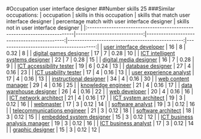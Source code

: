 #Occupation user interface designer
##Number skills 25
###Similar occupations:
| occupation                                                              |   skills in this occupation |   skills that match user interface designer |   percentage match with user interface designer |   skills not in user interface designer |
|:------------------------------------------------------------------------|----------------------------:|--------------------------------------------:|------------------------------------------------:|----------------------------------------:|
| [user interface developer](user_interface_developer.md)                 |                          16 |                                           8 |                                            0.32 |                                       8 |
| [digital games designer](digital_games_designer.md)                     |                          17 |                                           7 |                                            0.28 |                                      10 |
| [ICT intelligent systems designer](ICT_intelligent_systems_designer.md) |                          22 |                                           7 |                                            0.28 |                                      15 |
| [digital media designer](digital_media_designer.md)                     |                          16 |                                           7 |                                            0.28 |                                       9 |
| [ICT accessibility tester](ICT_accessibility_tester.md)                 |                          19 |                                           6 |                                            0.24 |                                      13 |
| [database designer](database_designer.md)                               |                          27 |                                           4 |                                            0.16 |                                      23 |
| [ICT usability tester](ICT_usability_tester.md)                         |                          17 |                                           4 |                                            0.16 |                                      13 |
| [user experience analyst](user_experience_analyst.md)                   |                          17 |                                           4 |                                            0.16 |                                      13 |
| [instructional designer](instructional_designer.md)                     |                          34 |                                           4 |                                            0.16 |                                      30 |
| [web content manager](web_content_manager.md)                           |                          29 |                                           4 |                                            0.16 |                                      25 |
| [knowledge engineer](knowledge_engineer.md)                             |                          21 |                                           4 |                                            0.16 |                                      17 |
| [data warehouse designer](data_warehouse_designer.md)                   |                          26 |                                           4 |                                            0.16 |                                      22 |
| [web developer](web_developer.md)                                       |                          20 |                                           4 |                                            0.16 |                                      16 |
| [ICT network architect](ICT_network_architect.md)                       |                          21 |                                           4 |                                            0.16 |                                      17 |
| [ICT system architect](ICT_system_architect.md)                         |                          19 |                                           3 |                                            0.12 |                                      16 |
| [webmaster](webmaster.md)                                               |                          17 |                                           3 |                                            0.12 |                                      14 |
| [software analyst](software_analyst.md)                                 |                          19 |                                           3 |                                            0.12 |                                      16 |
| [telecommunications engineer](telecommunications_engineer.md)           |                          21 |                                           3 |                                            0.12 |                                      18 |
| [software architect](software_architect.md)                             |                          18 |                                           3 |                                            0.12 |                                      15 |
| [embedded system designer](embedded_system_designer.md)                 |                          15 |                                           3 |                                            0.12 |                                      12 |
| [ICT business analysis manager](ICT_business_analysis_manager.md)       |                          19 |                                           3 |                                            0.12 |                                      16 |
| [ICT business analyst](ICT_business_analyst.md)                         |                          17 |                                           3 |                                            0.12 |                                      14 |
| [graphic designer](graphic_designer.md)                                 |                          15 |                                           3 |                                            0.12 |                                      12 |
